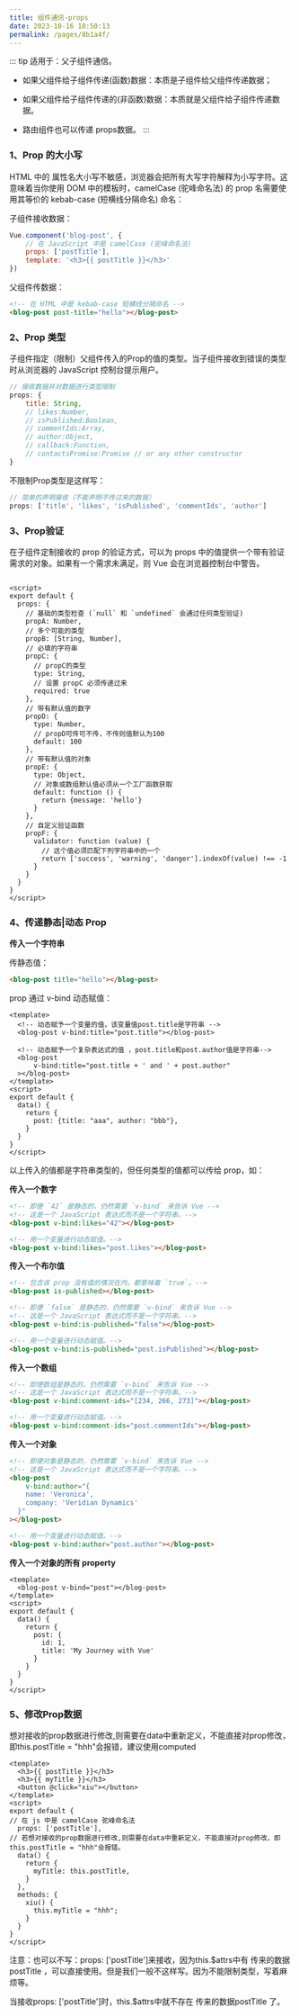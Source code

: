 ```yaml
---
title: 组件通讯-props 
date: 2023-10-16 18:50:13 
permalink: /pages/8b1a4f/
---
```

::: tip 适用于：父子组件通信。

- 如果父组件给子组件传递(函数)数据：本质是子组件给父组件传递数据；

- 如果父组件给子组件传递的(非函数)数据：本质就是父组件给子组件传递数据。

- 路由组件也可以传递 props数据。
  :::

### 1、Prop 的大小写

HTML 中的 属性名大小写不敏感，浏览器会把所有大写字符解释为小写字符。这意味着当你使用 DOM 中的模板时，camelCase (驼峰命名法) 的 prop 名需要使用其等价的 kebab-case (短横线分隔命名) 命名：

子组件接收数据：

```javascript
Vue.component('blog-post', {
    // 在 JavaScript 中是 camelCase (驼峰命名法)
    props: ['postTitle'],
    template: '<h3>{{ postTitle }}</h3>'
})
```

父组件传数据：

```html
<!-- 在 HTML 中是 kebab-case 短横线分隔命名 -->
<blog-post post-title="hello"></blog-post>
```

### 2、Prop 类型

子组件指定（限制）父组件传入的Prop的值的类型。当子组件接收到错误的类型时从浏览器的 JavaScript 控制台提示用户。

```javascript
// 接收数据并对数据进行类型限制
props: {
    title: String,
    // likes:Number,
    // isPublished:Boolean,
    // commentIds:Array,
    // author:Object,
    // callback:Function,
    // contactsPromise:Promise // or any other constructor
}
```

不限制Prop类型是这样写：

```javascript
// 简单的声明接收（不能声明不传过来的数据）
props: ['title', 'likes', 'isPublished', 'commentIds', 'author']
```

### 3、Prop验证

在子组件定制接收的 prop 的验证方式，可以为 props 中的值提供一个带有验证需求的对象。如果有一个需求未满足，则 Vue 会在浏览器控制台中警告。

```vue

<script>
export default {
  props: {
    // 基础的类型检查 (`null` 和 `undefined` 会通过任何类型验证)
    propA: Number,
    // 多个可能的类型
    propB: [String, Number],
    // 必填的字符串
    propC: {
      // propC的类型
      type: String,
      // 设置 propC 必须传递过来   
      required: true
    },
    // 带有默认值的数字
    propD: {
      type: Number,
      // propD可传可不传，不传则值默认为100
      default: 100
    },
    // 带有默认值的对象
    propE: {
      type: Object,
      // 对象或数组默认值必须从一个工厂函数获取
      default: function () {
        return {message: 'hello'}
      }
    },
    // 自定义验证函数
    propF: {
      validator: function (value) {
        // 这个值必须匹配下列字符串中的一个
        return ['success', 'warning', 'danger'].indexOf(value) !== -1
      }
    }
  }
}
</script>
```

### 4、传递静态|动态 Prop

**传入一个字符串**

传静态值：

```html
<blog-post title="hello"></blog-post>
```

prop 通过 v-bind 动态赋值：
```vue
<template>
  <!-- 动态赋予一个变量的值，该变量值post.title是字符串 -->
  <blog-post v-bind:title="post.title"></blog-post>

  <!-- 动态赋予一个复杂表达式的值 ，post.title和post.author值是字符串-->
  <blog-post
      v-bind:title="post.title + ' and ' + post.author"
  ></blog-post>
</template>
<script>
export default {
  data() {
    return {
      post: {title: "aaa", author: "bbb"},
    }
  }
}
</script>
```

以上传入的值都是字符串类型的，但任何类型的值都可以传给 prop，如：

**传入一个数字**

```html
<!-- 即便 `42` 是静态的，仍然需要 `v-bind` 来告诉 Vue -->
<!-- 这是一个 JavaScript 表达式而不是一个字符串。-->
<blog-post v-bind:likes="42"></blog-post>

<!-- 用一个变量进行动态赋值。-->
<blog-post v-bind:likes="post.likes"></blog-post>
```

**传入一个布尔值**

```html
<!-- 包含该 prop 没有值的情况在内，都意味着 `true`。-->
<blog-post is-published></blog-post>

<!-- 即便 `false` 是静态的，仍然需要 `v-bind` 来告诉 Vue -->
<!-- 这是一个 JavaScript 表达式而不是一个字符串。-->
<blog-post v-bind:is-published="false"></blog-post>

<!-- 用一个变量进行动态赋值。-->
<blog-post v-bind:is-published="post.isPublished"></blog-post>
```

**传入一个数组**

```html
<!-- 即便数组是静态的，仍然需要 `v-bind` 来告诉 Vue -->
<!-- 这是一个 JavaScript 表达式而不是一个字符串。-->
<blog-post v-bind:comment-ids="[234, 266, 273]"></blog-post>

<!-- 用一个变量进行动态赋值。-->
<blog-post v-bind:comment-ids="post.commentIds"></blog-post>
```

**传入一个对象**

```html
<!-- 即便对象是静态的，仍然需要 `v-bind` 来告诉 Vue -->
<!-- 这是一个 JavaScript 表达式而不是一个字符串。-->
<blog-post
    v-bind:author="{
    name: 'Veronica',
    company: 'Veridian Dynamics'
  }"
></blog-post>

<!-- 用一个变量进行动态赋值。-->
<blog-post v-bind:author="post.author"></blog-post>
```

**传入一个对象的所有 property**

```vue
<template>
  <blog-post v-bind="post"></blog-post>
</template>
<script>
export default {
  data() {
    return {
      post: {
        id: 1,
        title: 'My Journey with Vue'
      }
    }
  }
}
</script>
```

### 5、修改Prop数据

想对接收的prop数据进行修改,则需要在data中重新定义，不能直接对prop修改，即this.postTitle = "hhh"会报错，建议使用computed

```vue
<template>
  <h3>{{ postTitle }}</h3>
  <h3>{{ myTitle }}</h3>
  <button @click="xiu"></button>
</template>
<script>
export default {
// 在 js 中是 camelCase 驼峰命名法
  props: ['postTitle'],
// 若想对接收的prop数据进行修改,则需要在data中重新定义，不能直接对prop修改，即this.postTitle = "hhh"会报错。
  data() {
    return {
      myTitle: this.postTitle,
    }
  },
  methods: {
    xiu() {
      this.myTitle = "hhh";
    }
  }
}
</script>
```

注意：也可以不写：props: ['postTitle']来接收，因为this.$attrs中有 传来的数据postTitle ，可以直接使用。但是我们一般不这样写。因为不能限制类型，写着麻烦等。

当接收props: ['postTitle']时，this.$attrs中就不存在 传来的数据postTitle 了。

